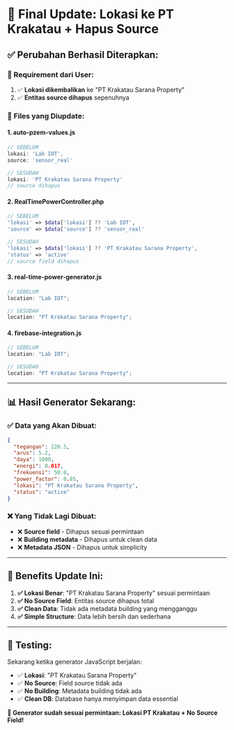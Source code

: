 # 🔄 **Final Update: Lokasi ke PT Krakatau + Hapus Source**

## **✅ Perubahan Berhasil Diterapkan:**

### **🎯 Requirement dari User:**

1. ✅ **Lokasi dikembalikan** ke "PT Krakatau Sarana Property"
2. ✅ **Entitas source dihapus** sepenuhnya

### **🔧 Files yang Diupdate:**

#### **1. auto-pzem-values.js**

```javascript
// SEBELUM
lokasi: 'Lab IOT',
source: 'sensor_real'

// SESUDAH
lokasi: 'PT Krakatau Sarana Property'
// source dihapus
```

#### **2. RealTimePowerController.php**

```php
// SEBELUM
'lokasi' => $data['lokasi'] ?? 'Lab IOT',
'source' => $data['source'] ?? 'sensor_real'

// SESUDAH
'lokasi' => $data['lokasi'] ?? 'PT Krakatau Sarana Property',
'status' => 'active'
// source field dihapus
```

#### **3. real-time-power-generator.js**

```javascript
// SEBELUM
location: "Lab IOT";

// SESUDAH
location: "PT Krakatau Sarana Property";
```

#### **4. firebase-integration.js**

```javascript
// SEBELUM
location: "Lab IOT";

// SESUDAH
location: "PT Krakatau Sarana Property";
```

---

## **📊 Hasil Generator Sekarang:**

### **✅ Data yang Akan Dibuat:**

```json
{
  "tegangan": 220.5,
  "arus": 5.2,
  "daya": 1000,
  "energi": 0.017,
  "frekuensi": 50.0,
  "power_factor": 0.85,
  "lokasi": "PT Krakatau Sarana Property",
  "status": "active"
}
```

### **❌ Yang Tidak Lagi Dibuat:**

- ❌ **Source field** - Dihapus sesuai permintaan
- ❌ **Building metadata** - Dihapus untuk clean data
- ❌ **Metadata JSON** - Dihapus untuk simplicity

---

## **🎯 Benefits Update Ini:**

1. **✅ Lokasi Benar**: "PT Krakatau Sarana Property" sesuai permintaan
2. **✅ No Source Field**: Entitas source dihapus total
3. **✅ Clean Data**: Tidak ada metadata building yang mengganggu
4. **✅ Simple Structure**: Data lebih bersih dan sederhana

---

## **🧪 Testing:**

Sekarang ketika generator JavaScript berjalan:

- ✅ **Lokasi**: "PT Krakatau Sarana Property"
- ✅ **No Source**: Field source tidak ada
- ✅ **No Building**: Metadata building tidak ada
- ✅ **Clean DB**: Database hanya menyimpan data essential

**🎉 Generator sudah sesuai permintaan: Lokasi PT Krakatau + No Source Field!**
